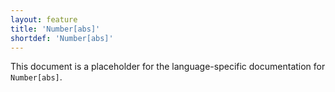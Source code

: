 ```yaml
---
layout: feature
title: 'Number[abs]'
shortdef: 'Number[abs]'
---
```


This document is a placeholder for the language-specific documentation
for `Number[abs]`.
